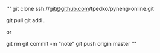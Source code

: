 '''
git clone ssh://git@github.com/tpedko/pyneng-online.git

git pull
git add . 

or  

git rm <file>
git commit -m "note"
git push origin master
'''
